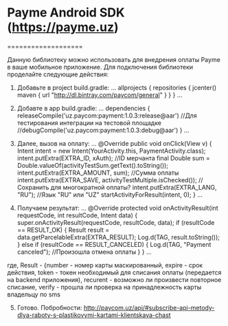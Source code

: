 # Payme Android SDK (https://payme.uz)
===================

Данную библиотеку можно использовать для внедрения оплаты Payme в ваше мобильное приложение.
Для подключения библиотеки проделайте следующие действия:

1. Добавьте в project build.gradle:
...
allprojects {
  repositories {
    jcenter()
    maven {
      url  "http://dl.bintray.com/paycom/general"
    }
  }
}
...

2. Добавте в app build.gradle:
...
dependencies {
   releaseCompile('uz.paycom:payment:1.0.3:release@aar')
   //Для тестирования интеграции на тестовой площадке
   //debugCompile('uz.paycom:payment:1.0.3:debug@aar') 
}
...

3. Далее, вызов на оплату:
...
@Override public void onClick(View v) {
        Intent intent = new Intent(YourActivity.this, PaymentActivity.class);
        intent.putExtra(EXTRA_ID, xAuth); //ID мерчанта
        final Double sum = Double.valueOf(activityTestSum.getText().toString());
        intent.putExtra(EXTRA_AMOUNT, sum); //Сумма оплаты
        intent.putExtra(EXTRA_SAVE, activityTestMultiple.isChecked()); //Сохранить для многократной оплаты?
        intent.putExtra(EXTRA_LANG, "RU"); //Язык "RU" или "UZ"
        startActivityForResult(intent, 0);
}
...

4. Получаем результат:
...
@Override
  protected void onActivityResult(int requestCode, int resultCode, Intent data) {
    super.onActivityResult(requestCode, resultCode, data);
    if (resultCode == RESULT_OK) {
      Result result = data.getParcelableExtra(EXTRA_RESULT);
      Log.d(TAG, result.toString());
    } else if (resultCode == RESULT_CANCELED) {
      Log.d(TAG, "Payment canceled"); //Произошла отмена оплаты
    }
  }
...

где, Result - {number - номер карты маскированный, expire - срок действия, token - токен необходимый для списания оплаты (передается на backend приложения), recurent - возможно ли произвести повторное списание, verify - прошла ли проверка на принадлежность карты владельцу по sms

5. Готово. Побробности: http://paycom.uz/api/#subscribe-api-metody-dlya-raboty-s-plastikovymi-kartami-klientskaya-chast
